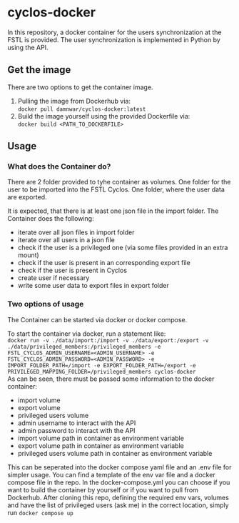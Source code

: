 # cyclos-docker

In this repository, a docker container for the users synchronization at the FSTL is provided.
The user synchronization is implemented in Python by using the API.

## Get the image

There are two options to get the container image.
1. Pulling the image from Dockerhub via:\
   ```docker pull damnwar/cyclos-docker:latest```
2. Build the image yourself using the provided Dockerfile via:\
   ```docker build <PATH_TO_DOCKERFILE>```

## Usage

### What does the Container do?

There are 2 folder provided to tyhe container as volumes.
One folder for the user to be imported into the FSTL Cyclos.
One folder, where the user data are exported.

It is expected, that there is at least one json file in the import folder.
The Container does the following:
- iterate over all json files in import folder
- iterate over all users in a json file
- check if the user is a privileged one (via some files provided in an extra mount)
- check if the user is present in an corresponding export file
- check if the user is present in Cyclos
- create user if necessary
- write some user data to export files in export folder

### Two options of usage

The Container can be started via docker or docker compose.

To start the container via docker, run a statement like:\
```docker run -v ./data/import:/import -v ./data/export:/export -v ./data/privileged_members:/privileged_members -e FSTL_CYCLOS_ADMIN_USERNAME=<ADMIN_USERNAME> -e FSTL_CYCLOS_ADMIN_PASSWORD=<ADMIN_PASSWORD> -e IMPORT_FOLDER_PATH=/import -e EXPORT_FOLDER_PATH=/export -e PRIVILEGED_MAPPING_FOLDER=/privileged_members cyclos-docker```\
As can be seen, there must be passed some information to the docker container:
- import volume
- export volume
- privileged users volume
- admin username to interact with the API
- admin password to interact with the API
- import volume path in container as environment variable
- export volume path in container as environment variable
- privileged users volume path in container as environment variable

This can be seperated into the docker compose yaml file and an .env file for simpler usage.
You can find a template of the env var file and a docker compose file in the repo.
In the docker-compose.yml you can choose if you want to build the container by yourself or if you want to pull from Dockerhub.
After cloning this repo, defining the required env vars, volumes and have the list of privileged users (ask me) in the correct location, simply run
`docker compose up`
